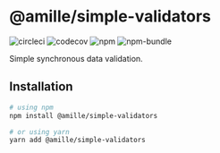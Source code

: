 # @amille/simple-validators

![circleci](https://img.shields.io/circleci/build/github/amille44420/simple-validators?style=for-the-badge)
![codecov](https://img.shields.io/codecov/c/github/amille44420/simple-validators?style=for-the-badge)
![npm](https://img.shields.io/npm/v/amille/simple-validators/latest?style=for-the-badge)
![npm-bundle](https://img.shields.io/bundlephobia/min/amille/simple-validators?label=minified%20size&style=for-the-badge)

Simple synchronous data validation.

[circleci]: https://app.circleci.com/pipelines/github/amille44420/simple-validators
[codecov]: https://app.codecov.io/gh/amille44420/simple-validators
[npm]: https://www.npmjs.com/package/@amille/simple-validators
[npm-bundle]: https://www.npmjs.com/package/@amille/simple-validators

## Installation

```bash
# using npm
npm install @amille/simple-validators

# or using yarn
yarn add @amille/simple-validators
```
